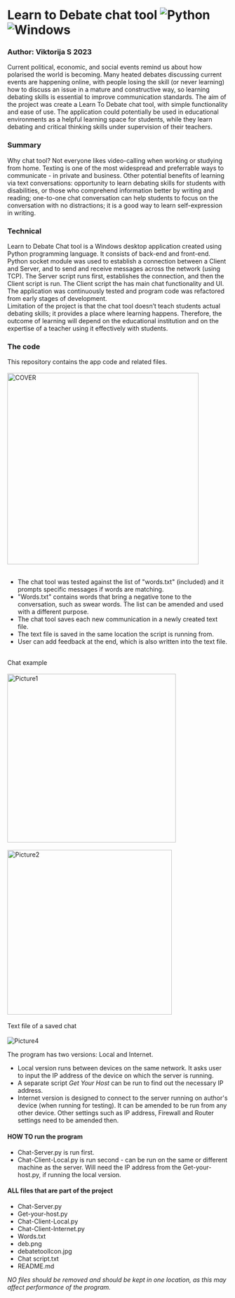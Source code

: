 # Learn to Debate chat tool ![Python](https://img.shields.io/badge/python-3670A0?style=for-the-badge&logo=python&logoColor=ffdd54) ![Windows](https://img.shields.io/badge/Windows-0078D6?style=for-the-badge&logo=windows&logoColor=white)
### Author: Viktorija S 2023

Current political, economic, and social events remind us about how polarised the world is becoming. Many heated debates discussing current events are happening online, with people losing the skill (or never learning) how to discuss an issue in a mature and constructive way, so learning debating skills is essential to improve communication standards. The aim of the project was create a Learn To Debate chat tool, with simple functionality and ease of use. The application could potentially be used in educational environments as a helpful learning space for students, while they learn debating and critical thinking skills under supervision of their teachers.<br>

### Summary
Why chat tool? Not everyone likes video-calling when working or studying from home. Texting is one of the most widespread and preferrable ways to communicate - in private and business. Other potential benefits of learning via text conversations: opportunity to learn debating skills for students with disabilities, or those who comprehend information better by writing and reading; one-to-one chat conversation can help students to focus on the conversation with no distractions; it is a good way to learn self-expression in writing. <br>

### Technical
Learn to Debate Chat tool is a Windows desktop application created using Python programming language. It consists of back-end and front-end. Python socket module was used to establish a connection between a Client and Server, and to send and receive messages across the network (using TCP). The Server script runs first, establishes the connection, and then the Client script is run. The Client script the has main chat functionality and UI. <br>
The application was continuously tested and program code was refactored from early stages of development. <br>
Limitation of the project is that the chat tool doesn’t teach students actual debating skills; it provides a place where learning happens. Therefore, the outcome of learning will depend on the educational institution and on the expertise of a teacher using it effectively with students. <br>

### The code
This repository contains the app code and related files.<br> <br>
<img width="436" alt="COVER" src="https://github.com/wikuskina/pythonProject7/assets/50303995/35bc507a-a837-4222-a4d2-47b3da92c961"> <br>
<br>

- The chat tool was tested against the list of "words.txt" (included) and it prompts specific messages if words are matching.<br>
- "Words.txt" contains words that bring a negative tone to the conversation, such as swear words. The list can be amended and used with a different purpose. <br>
- The chat tool saves each new communication in a newly created text file.<br>
- The text file is saved in the same location the script is running from.<br>
- User can add feedback at the end, which is also written into the text file.<br><br>

Chat example <br><br>
<img width="384" alt="Picture1" src="https://github.com/wikuskina/Chat-App-Final-Project/assets/50303995/b7080faf-df66-426b-9380-13326248ce73">
<br> <br>
<img width="375" alt="Picture2" src="https://github.com/wikuskina/Chat-App-Final-Project/assets/50303995/5703f1b1-ac7f-4597-b71d-3db2dfcfd42d">
 <br> <br>
Text file of a saved chat <br> <br>
![Picture4](https://github.com/wikuskina/Chat-App-Final-Project/assets/50303995/a14fe42a-9386-4a9b-bc15-fd24fae285d4)  <br>

The program has two versions: Local and Internet.<br>
- Local version runs between devices on the same network. It asks user to input the IP address of the device on which the server is running.  <br>
- A separate script _Get Your Host_ can be run to find out the necessary IP address. <br>
- Internet version is designed to connect to the server running on author's device (when running for testing). It can be amended to be run from any other device. Other settings such as IP address, Firewall and Router settings need to be amended then. <br>
 
#### HOW TO run the program 
- Chat-Server.py is run first.
- Chat-Client-Local.py is run second - can be run on the same or different machine as the server. Will need the IP address from the Get-your-host.py, if running the local version.

#### ALL files that are part of the project
- Chat-Server.py
- Get-your-host.py
- Chat-Client-Local.py
- Chat-Client-Internet.py
- Words.txt 
- deb.png
- debatetoolIcon.jpg
- Chat script.txt
- README.md

_NO files should be removed and should be kept in one location, as this may affect performance of the program._
